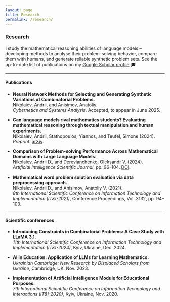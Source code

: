```yaml
---
layout: page
title: Research
permalink: /research/
---
```


<link rel="stylesheet" href="{{ '/assets/css/custom.css' | relative_url }}">

### Research

I study the mathematical reasoning abilities of language models – developing methods to analyse their problem-solving behavior, compare them with humans, and generate reliable synthetic problem sets. See the up-to-date list of publications on my [Google Scholar profile](https://scholar.google.com/citations?user=N8jrLt4AAAAJ) 🎓

---

#### Publications

- **Neural Network Methods for Selecting and Generating Synthetic Variations of Combinatorial Problems.**  
  Nikolaiev, Andrii, and Anisimov, Anatoliy.  
  *Cybernetics and Systems Analysis.* Accepted, to appear in June 2025.

- **Can language models rival mathematics students? Evaluating mathematical reasoning through textual manipulation and human experiments.**    
  Nikolaiev, Andrii, Stathopoulos, Yiannos, and Teufel, Simone (2024).  
  _Preprint._ [arXiv](https://arxiv.org/abs/2412.11908).

- **Comparison of Problem-solving Performance Across Mathematical Domains with Large Language Models.**   
  Nikolaiev, Andrii D., and Derevianchenko, Oleksandr V. (2024).  
  *Artificial Intelligence Scientific Journal*, pp. 96–104. [DOI](https://doi.org/10.15407/jai2024.04.096).

- **Mathematical word problem solution evaluation via data preprocessing approach.**  
  Nikolaiev, Andrii D., and Anisimov, Anatoliy V. (2021).  
  *8th International Scientific Conference on Information Technology and Implementation (IT&I-2021)*, Conference Proceedings, Vol. 3132, pp. 94–103.

[//]: # (  [PDF]&#40;https://ceur-ws.org/Vol-3132/Paper_9.pdf&#41;.)

---

#### Scientific conferences

- **Introducing Constraints in Combinatorial Problems: A Case Study with LLaMA 3.1.**  
  _11th International Scientific Conference on Information Technology and Implementation (IT&I-2024)_, Kyiv, Ukraine, Dec. 2024.

- **AI in Education: Application of LLMs for Learning Mathematics.**  
  _Ukrainian Cambridge: New Research by Displaced Scholars from Ukraine_, Cambridge, UK, Nov. 2023.

- **Implementation of Artificial Intelligence Module for Educational Purposes.**  
  _7th International Scientific Conference on Information Technology and Interactions (IT&I-2020)_, Kyiv, Ukraine, Nov. 2020.

[//]: # (- _Mathematical Word Problem Solution Evaluation via Data Preprocessing Approach._  )
[//]: # (  8th International Scientific Conference on Information Technology and Implementation, Kyiv, Ukraine, Dec. 2021.)
